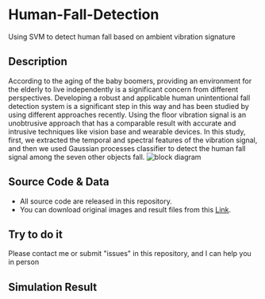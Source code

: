 # Human-Fall-Detection
Using SVM to detect human fall based on ambient vibration signature
## Description
According to the aging of the baby boomers, providing an environment for the elderly to live independently is a significant concern from different perspectives. Developing a robust and applicable human unintentional fall detection system is a significant step in this way and has been studied by using different approaches recently. Using the floor vibration signal is an unobtrusive approach that has a comparable result with accurate and intrusive techniques like vision base and wearable devices. In this study, first, we extracted the temporal and spectral features of the vibration signal, and then we used Gaussian processes classifier to detect the human fall signal among the seven other objects fall.
![block diagram](https://user-images.githubusercontent.com/74077380/100005015-8f4ad300-2ddd-11eb-87ac-233a45a6f602.png)

## Source Code & Data
* All source code are released in this repository.
* You can download original images and result files from this [Link]().
## Try to do it
Please contact me or submit "issues" in this repository, and I can help you in person


## Simulation Result

